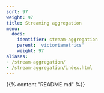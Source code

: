 ```yaml
---
sort: 97
weight: 97
title: Streaming aggregation
menu:
  docs:
    identifier: stream-aggregation
    parent: 'victoriametrics'
    weight: 97
aliases:
- /stream-aggregation/
- /stream-aggregation/index.html
---
```

{{% content "README.md" %}}
